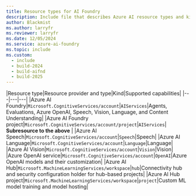 ```yaml
---
title: Resource types for AI Foundry
description: Include file that describes Azure AI resource types and kinds.
author: Blackmist
ms.author: larryfr
ms.reviewer: larryfr
ms.date: 12/05/2024
ms.service: azure-ai-foundry
ms.topic: include
ms.custom:
  - include
  - build-2024
  - build-aifnd
  - build-2025
---
```


|Resource type|Resource provider and type|Kind|Supported capabilities|
|---|---|---|
|Azure AI Foundry|`Microsoft.CognitiveServices/account`|`AIServices`|Agents, Evaluations, Azure OpenAI, Speech, Vision, Language, and Content Understanding|
|Azure AI Foundry project|`Microsoft.CognitiveServices/account/project`|`AIServices`| **Subresource to the above** |
|Azure AI Speech|`Microsoft.CognitiveServices/account`|`Speech`|Speech|
|Azure AI Language|`Microsoft.CognitiveServices/account`|`Language`|Language|
|Azure AI Vision|`Microsoft.CognitiveServices/account`|`Vision`|Vision|
|Azure OpenAI service|`Microsoft.CognitiveServices/account`|`OpenAI`|Azure OpenAI models and their customization|
|Azure AI Hub|`Microsoft.MachineLearningServices/workspace`|`hub`|Connectivity hub and security configuration holder for hub-based projects|
|Azure AI Hub project|`Microsoft.MachineLearningServices/workspace`|`project`|Custom ML model training and model hosting|